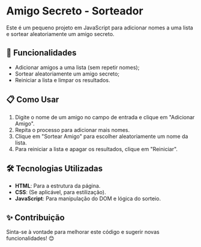 # Amigo Secreto - Sorteador

Este é um pequeno projeto em JavaScript para adicionar nomes a uma lista e sortear aleatoriamente um amigo secreto.

## 🚀 Funcionalidades

- Adicionar amigos a uma lista (sem repetir nomes);
- Sortear aleatoriamente um amigo secreto;
- Reiniciar a lista e limpar os resultados.

## 📋 Como Usar

1. Digite o nome de um amigo no campo de entrada e clique em "Adicionar Amigo".
2. Repita o processo para adicionar mais nomes.
3. Clique em "Sortear Amigo" para escolher aleatoriamente um nome da lista.
4. Para reiniciar a lista e apagar os resultados, clique em "Reiniciar".

## 🛠️ Tecnologias Utilizadas

- **HTML**: Para a estrutura da página.
- **CSS**: (Se aplicável, para estilização).
- **JavaScript**: Para manipulação do DOM e lógica do sorteio.

## ✨ Contribuição

Sinta-se à vontade para melhorar este código e sugerir novas funcionalidades! 😊
